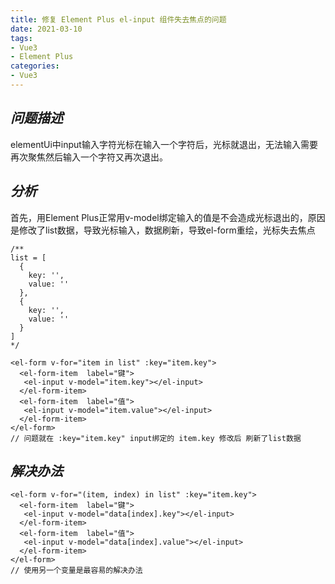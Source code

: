 ```yaml
---
title: 修复 Element Plus el-input 组件失去焦点的问题
date: 2021-03-10
tags:
- Vue3
- Element Plus
categories:
- Vue3
---
```


## ***问题描述***

elementUi中input输入字符光标在输入一个字符后，光标就退出，无法输入需要再次聚焦然后输入一个字符又再次退出。

## ***分析***

首先，用Element Plus正常用v-model绑定输入的值是不会造成光标退出的，原因是修改了list数据，导致光标输入，数据刷新，导致el-form重绘，光标失去焦点

```Vue
/**
list = [
  {
    key: '',
    value: ''
  },
  {
    key: '',
    value: ''
  }
]
*/

<el-form v-for="item in list" :key="item.key">
  <el-form-item  label="键">
   <el-input v-model="item.key"></el-input>
  </el-form-item>
  <el-form-item  label="值">
   <el-input v-model="item.value"></el-input>
  </el-form-item>
</el-form>
// 问题就在 :key="item.key" input绑定的 item.key 修改后 刷新了list数据
```

## ***解决办法***

```Vue
<el-form v-for="(item, index) in list" :key="item.key">
  <el-form-item  label="键">
   <el-input v-model="data[index].key"></el-input>
  </el-form-item>
  <el-form-item  label="值">
   <el-input v-model="data[index].value"></el-input>
  </el-form-item>
</el-form>
// 使用另一个变量是最容易的解决办法
```

